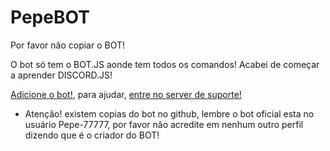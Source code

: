 # PepeBOT

Por favor não copiar o BOT!

O bot só tem o BOT.JS aonde tem todos os comandos!
Acabei de começar a aprender DISCORD.JS!

[Adicione o bot!](https://discord.com/oauth2/authorize?client_id=816515410441535518&permissions=8&scope=bot), para ajudar, [entre no server de suporte!](https://discord.gg/EmMr3rpNqu)

- Atenção! existem copias do bot no github, lembre o bot oficial esta no usuário Pepe-77777, por favor não acredite em nenhum outro perfil dizendo que é o criador do BOT!
